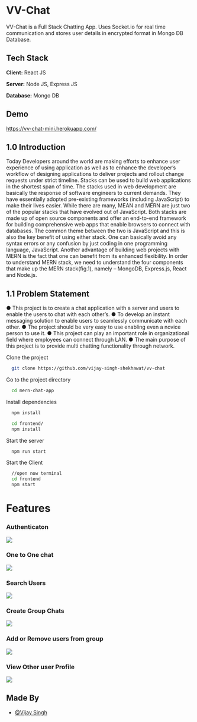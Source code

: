 
# VV-Chat 

VV-Chat is a Full Stack Chatting App.
Uses Socket.io for real time communication and stores user details in encrypted format in Mongo DB Database.
## Tech Stack

**Client:** React JS

**Server:** Node JS, Express JS

**Database:** Mongo DB
  
## Demo

https://vv-chat-mini.herokuapp.com/

## 1.0	Introduction
Today Developers around the world are making efforts to enhance user experience of using application as well as to enhance the developer’s workflow of designing applications to deliver projects and rollout change requests under strict timeline. Stacks can be used to build web applications in the shortest span of time. The stacks used in web development are basically the response of software engineers to current demands. They have essentially adopted pre-existing frameworks (including JavaScript) to make their lives easier.
While there are many, MEAN and MERN are just two of the popular stacks that have evolved out of JavaScript. Both stacks are made up of open source components and offer an end-to-end framework for building comprehensive web apps that enable browsers to connect with databases. The common theme between the two is JavaScript and this is also the key benefit of using either stack. One can basically avoid any syntax errors or any confusion by just coding in one programming language, JavaScript. Another advantage of building web projects with MERN is the fact that one can benefit from its enhanced flexibility.
In order to understand MERN stack, we need to understand the four components that make up the MERN stack(fig.1), namely – MongoDB, Express.js, React and Node.js.


## 1.1	Problem Statement
●	This project is to create a chat application with a server and users to enable the users to chat with
each other’s.
●	To develop an instant messaging solution to enable users to seamlessly communicate with each other.
●	The project should be very easy to use enabling even a novice person to use it.
●	This project can play an important role in organizational field where employees can connect through LAN.
●	The main purpose of this project is to provide multi chatting functionality through network.




Clone the project

```bash
  git clone https://github.com/vijay-singh-shekhawat/vv-chat
```

Go to the project directory

```bash
  cd mern-chat-app
```

Install dependencies

```bash
  npm install
```

```bash
  cd frontend/
  npm install
```

Start the server

```bash
  npm run start
```
Start the Client

```bash
  //open now terminal
  cd frontend
  npm start
```

  
# Features

### Authenticaton
![](https://github.com/vijay-singh-shekhawat/vv-chat/screenshots/login.PNG)


### One to One chat
![](https://github.com/vijay-singh-shekhawat/vv-chat/screenshots/mainscreen.PNG)
### Search Users
![](https://github.com/vijay-singh-shekhawat/vv-chat/screenshots/search.PNG)
### Create Group Chats
![](https://github.com/vijay-singh-shekhawat/vv-chat/screenshots/new%20grp.PNG)

### Add or Remove users from group
![](https://github.com/vijay-singh-shekhawat/vv-chat/screenshots/add%20rem.PNG)
### View Other user Profile
![](https://github.com/vijay-singh-shekhawat/vv-chat/screenshots/profile.PNG)
## Made By

- [@Vijay Singh](https://github.com/vijay-singh-shekhawat)

  
